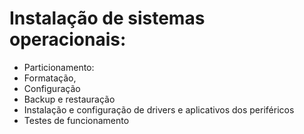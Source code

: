 # Instalação de sistemas operacionais:
- Particionamento:
- Formatação,
- Configuração
- Backup e restauração
- Instalação e configuração de drivers e aplicativos dos periféricos
- Testes de funcionamento